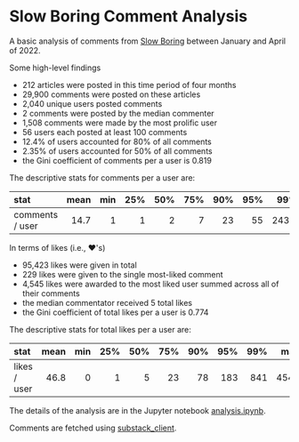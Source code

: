 # Slow Boring Comment Analysis

A basic analysis of comments from [Slow Boring](https://www.slowboring.com/) between January and April of 2022.

Some high-level findings

* 212 articles were posted in this time period of four months
* 29,900 comments were posted on these articles
* 2,040 unique users posted comments
* 2 comments were posted by the median commenter
* 1,508 comments were made by the most prolific user
* 56 users each posted at least 100 comments
* 12.4% of users accounted for 80% of all comments
* 2.35% of users accounted for 50% of all comments
* the Gini coefficient of comments per a user is 0.819

The descriptive stats for comments per a user are:

| stat            |   mean |   min |   25% |   50% |   75% |   90% |   95% |   99% |   max |
|:----------------|-------:|------:|------:|------:|------:|------:|------:|------:|------:|
| comments / user |   14.7 |     1 |     1 |     2 |     7 |    23 |    55 | 243.7 |  1508 |

In terms of likes (i.e., ❤'s)

* 95,423 likes were given in total
* 229 likes were given to the single most-liked comment
* 4,545 likes were awarded to the most liked user summed across all of their comments
* the median commentator received 5 total likes
* the Gini coefficient of total likes per a user is 0.774

The descriptive stats for total likes per a user are:

| stat         |   mean |   min |   25% |   50% |   75% |   90% |   95% |   99% |   max |
|:-------------|-------:|------:|------:|------:|------:|------:|------:|------:|------:|
| likes / user |   46.8 |     0 |     1 |     5 |    23 |    78 |   183 |   841 |  4545 |


The details of the analysis are in the Jupyter notebook [analysis.ipynb](./analysis.ipynb).

Comments are fetched using [substack_client](https://github.com/matthagy/substack_client).